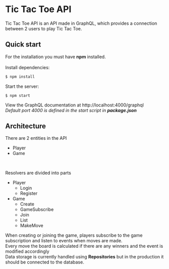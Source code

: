 # Tic Tac Toe API

Tic Tac Toe API is an API made in GraphQL, which provides a connection between 2 users to play Tic Tac Toe.

## Quick start

For the installation you must have **npm** installed.
<br><br>
Install dependencies:
```bash
$ npm install
```
Start the server:
```shell
$ npm start
```
View the GraphQL documentation at http://localhost:4000/graphql 
<br>
_Default port 4000 is defined in the start script in **package.json**_

## Architecture
There are 2 entities in the API
 - Player
 - Game
<br>

Resolvers are divided into parts
 - Player
   - Login
   - Register
 - Game
   - Create
   - GameSubscribe
   - Join
   - List
   - MakeMove

When creating or joining the game, players subscribe to the game subscription and listen to events when moves are made.
<br>
Every move the board is calculated if there are any winners and the event is modified accordingly 
<br>
Data storage is currently handled using **Repositories** but in the production it should be connected to the database.
